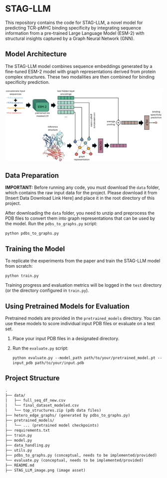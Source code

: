 # STAG-LLM

This repository contains the code for STAG-LLM, a novel model for predicting TCR-pMHC binding specificity by integrating sequence information from a pre-trained Large Language Model (ESM-2) with structural insights captured by a Graph Neural Network (GNN).

## Model Architecture

The STAG-LLM model combines sequence embeddings generated by a fine-tuned ESM-2 model with graph representations derived from protein complex structures. These two modalities are then combined for binding specificity prediction.

![STAG-LLM Architecture](STAG_LLM_image.png)

## Data Preparation

**IMPORTANT:** Before running any code, you must download the `data` folder, which contains the raw input data for the project. Please download it from \[Insert Data Download Link Here\] and place it in the root directory of this project.

After downloading the `data` folder, you need to unzip and preprocess the PDB files to convert them into graph representations that can be used by the model.
Run the `pdbs_to_graphs.py` script:

   ```
   python pdbs_to_graphs.py
   
   ```

## Training the Model

To replicate the experiments from the paper and train the STAG-LLM model from scratch:

```
python train.py

```

Training progress and evaluation metrics will be logged in the `test` directory (or the directory configured in `train.py`).

## Using Pretrained Models for Evaluation

Pretrained models are provided in the `pretrained_models` directory. You can use these models to score individual input PDB files or evaluate on a test set.

1. Place your input PDB files in a designated directory.

2. Run the `evaluate.py` script:

   ```
   python evaluate.py --model_path path/to/your/pretrained_model.pt --input_pdb path/to/your/input.pdb
   
   ```

## Project Structure

```
.
├── data/
│   ├── full_seq_df_new.csv
│   └── final_dataset_modeled.csv
│   └── top_structures.zip (pdb data files)
├── hetero_edge_graphs/ (generated by pdbs_to_graphs.py)
├── pretrained_models/
│   └── ... (pretrained model checkpoints)
├── requirements.txt
├── train.py
├── model.py
├── data_handling.py
├── utils.py
├── pdbs_to_graphs.py (conceptual, needs to be implemented/provided)
└── evaluate.py (conceptual, needs to be implemented/provided)
├── README.md
├── STAG_LLM_image.png (image asset)
```
